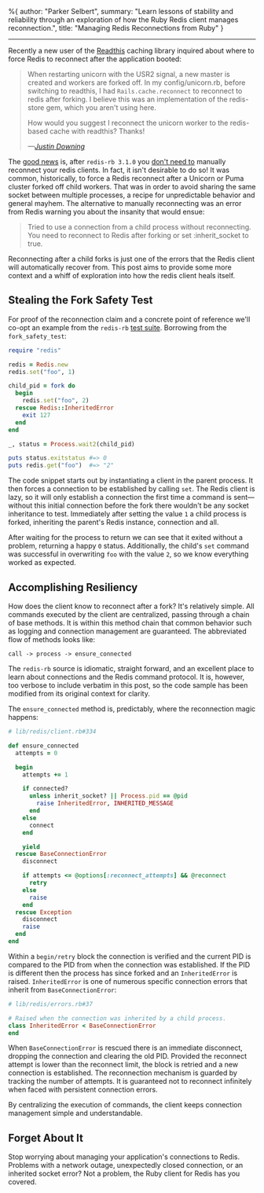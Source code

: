 %{
  author: "Parker Selbert",
  summary: "Learn lessons of stability and reliability through an exploration of how the Ruby Redis client manages reconnection.",
  title: "Managing Redis Reconnections from Ruby"
}

---

Recently a new user of the [Readthis][rdt] caching library inquired about where
to force Redis to reconnect after the application booted:

> When restarting unicorn with the USR2 signal, a new master is created and
> workers are forked off. In my config/unicorn.rb, before switching to readthis,
> I had `Rails.cache.reconnect` to reconnect to redis after forking. I believe
> this was an implementation of the redis-store gem, which you aren't using
> here.
>
> How would you suggest I reconnect the unicorn worker to the redis-based cache
> with readthis? Thanks!
>
> <cite>&mdash;[Justin Downing][jdi]</cite>

The [good news][i414] is, after `redis-rb 3.1.0` you [don't need to][rcl]
manually reconnect your redis clients. In fact, it isn't desirable to do so! It
was common, historically, to force a Redis reconnect after a Unicorn or Puma
cluster forked off child workers. That was in order to avoid sharing the same
socket between multiple processes, a recipe for unpredictable behavior and
general mayhem. The alternative to manually reconnecting was an error from Redis
warning you about the insanity that would ensue:

> Tried to use a connection from a child process without reconnecting. You need
> to reconnect to Redis after forking or set :inherit_socket to true.

Reconnecting after a child forks is just one of the errors that the Redis client
will automatically recover from. This post aims to provide some more context and
a whiff of exploration into how the redis client heals itself.

## Stealing the Fork Safety Test

For proof of the reconnection claim and a concrete point of reference we'll
co-opt an example from the `redis-rb` [test suite][rts]. Borrowing from the
`fork_safety_test`:

```ruby
require "redis"

redis = Redis.new
redis.set("foo", 1)

child_pid = fork do
  begin
    redis.set("foo", 2)
  rescue Redis::InheritedError
    exit 127
  end
end

_, status = Process.wait2(child_pid)

puts status.exitstatus #=> 0
puts redis.get("foo")  #=> "2"
```

The code snippet starts out by instantiating a client in the parent process. It
then forces a connection to be established by calling `set`. The Redis client is
lazy, so it will only establish a connection the first time a command is sent—
without this initial connection before the fork there wouldn't be any socket
inheritance to test. Immediately after setting the value `1` a child process is
forked, inheriting the parent's Redis instance, connection and all.

After waiting for the process to return we can see that it exited without a
problem, returning a happy `0` status. Additionally, the child's `set` command
was successful in overwriting `foo` with the value `2`, so we know everything
worked as expected.

## Accomplishing Resiliency

How does the client know to reconnect after a fork? It's relatively simple. All
commands executed by the client are centralized, passing through a chain of base
methods. It is within this method chain that common behavior such as logging and
connection management are guaranteed. The abbreviated flow of methods looks
like:

```
call -> process -> ensure_connected
```

The `redis-rb` source is idiomatic, straight forward, and an excellent place to
learn about connections and the Redis command protocol. It is, however, too
verbose to include verbatim in this post, so the code sample has been modified
from its original context for clarity.

The `ensure_connected` method is, predictably, where the reconnection magic
happens:

```ruby
# lib/redis/client.rb#334

def ensure_connected
  attempts = 0

  begin
    attempts += 1

    if connected?
      unless inherit_socket? || Process.pid == @pid
        raise InheritedError, INHERITED_MESSAGE
      end
    else
      connect
    end

    yield
  rescue BaseConnectionError
    disconnect

    if attempts <= @options[:reconnect_attempts] && @reconnect
      retry
    else
      raise
    end
  rescue Exception
    disconnect
    raise
  end
end
```

Within a `begin/retry` block the connection is verified and the current PID is
compared to the PID from when the connection was established. If the PID is
different then the process has since forked and an `InheritedError` is raised.
`InheritedError` is one of numerous specific connection errors that inherit from
`BaseConnectionError`:

```ruby
# lib/redis/errors.rb#37

# Raised when the connection was inherited by a child process.
class InheritedError < BaseConnectionError
end
```

When `BaseConnectionError` is rescued there is an immediate disconnect, dropping
the connection and clearing the old PID. Provided the reconnect attempt is lower
than the reconnect limit, the block is retried and a new connection is
established. The reconnection mechanism is guarded by tracking the number of
attempts. It is guaranteed not to reconnect infinitely when faced with
persistent connection errors.

By centralizing the execution of commands, the client keeps connection
management simple and understandable.

## Forget About It

Stop worrying about managing your application's connections to Redis. Problems
with a network outage, unexpectedly closed connection, or an inherited socket
error? Not a problem, the Ruby client for Redis has you covered.

[rdt]:  https://github.com/sorentwo/readthis
[jdi]:  https://github.com/sorentwo/readthis/issues/10
[rcl]:  https://github.com/redis/redis-rb/blob/master/CHANGELOG.md#310
[rts]:  https://github.com/redis/redis-rb/tree/master/test
[i414]: https://github.com/redis/redis-rb/pull/414
